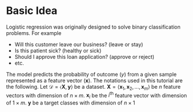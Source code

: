 # Basic Idea
Logistic regression was originally designed to solve binary classification problems.  For example
- Will this customer leave our business?  (leave or stay)  
- Is this patient sick?  (healthy or sick)  
- Should I approve this loan application?  (approve or reject)  
- etc.  

The model predicts the probability of outcome $(y)$ from a given sample represented as a feature vector $(\mathbf{x})$.  The notations used in this tutorial are the following.  Let $\mathcal{D} = \left \langle \mathbf{X}, \mathbf{y} \right \rangle$ be a dataset.  $\mathbf{X} = \left \langle \mathbf{x}_1, \mathbf{x}_2, ... , \mathbf{x}_m \right \rangle$ be $n$ feature vectors with dimension of $n \times m$.  $\mathbf{x}_i$ be the $i^{\mathrm{th}}$ feature vector with dimension of $1 \times m$.  $\mathbf{y}$ be a target classes with dimension of $n \times 1$  
